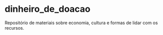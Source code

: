 # dinheiro_de_doacao
Repositório de materiais sobre economia, cultura e formas de lidar com os recursos.
